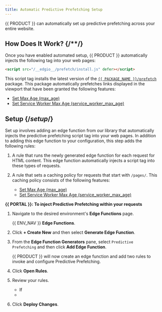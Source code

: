 ```yaml
---
title: Automatic Predictive Prefetching Setup
---
```


{{ PRODUCT }} can automatically set up predictive prefetching across your entire website. 

## How Does It Work? {/**/}

Once you have enabled automated setup, {{ PRODUCT }} automatically injects the following tag into your web pages:

```html
<script src="/__edgio__/prefetch/install.js" defer></script>
```

This script tag installs the latest version of the [`{{ PACKAGE_NAME }}/prefetch`](https://www.npmjs.com/package/@edgio/prefetch?activeTab=versions) package. This package automatically prefetches links displayed in the viewport that have been granted the following features:
-   [Set Max Age (max_age)](/applications/performance/rules/features#set-max-age)
-   [Set Service Worker Max Age (service_worker_max_age)](/applications/performance/rules/features#set-service-worker-max-age)

## Setup {/*setup*/}

Set up involves adding an edge function from our library that automatically injects the predictive prefetching script tag into your web pages. In addition to adding this edge function to your configuration, this step adds the following rules:

1.  A rule that runs the newly generated edge function for each request for HTML content. This edge function automatically injects a script tag into these types of requests.
2.  A rule that sets a caching policy for requests that start with `/pages/`. This caching policy consists of the following features:

    -   [Set Max Age (max_age)](/applications/performance/rules/features#set-max-age)
    -   [Set Service Worker Max Age (service_worker_max_age)](/applications/performance/rules/features#set-service-worker-max-age)

**{{ PORTAL }}: To inject Predictive Prefetching within your requests**

1.  Navigate to the desired environment's **Edge Functions** page.

    {{ ENV_NAV }} **Edge Functions**.

2.  Click **+ Create New** and then select **Generate Edge Function**.
3.  From the **Edge Function Generators** pane, select `Predictive Prefetching` and then click **Add Edge Function**.

    {{ PRODUCT }} will now create an edge function and add two rules to invoke and configure Predictive Prefetching.

4.  Click **Open Rules**.
5.  Review your rules.
    -   If
    -   
6.  Click **Deploy Changes**.
